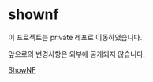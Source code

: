 # shownf

이 프로젝트는 private 레포로 이동하였습니다. 

앞으로의 변경사항은 외부에 공개되지 않습니다.

[ShowNF]("https://github.com/ShowNF")